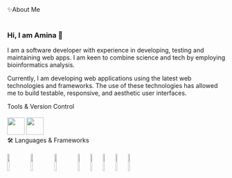 <summary>✨About Me</summary><br/>

### Hi, I am Amina 👋
I am a software developer with experience in developing, testing and maintaining web apps. I am keen to combine science and tech by employing bioinformatics analysis.

Currently, I am developing web applications using the latest web technologies and frameworks. The use of these technologies has allowed me to build testable, responsive, and aesthetic user interfaces.

<summary>Tools & Version Control</summary><br/>
<img height=40 src="https://cdn.jsdelivr.net/gh/devicons/devicon/icons/git/git-plain.svg"/>
<img height=40 src="https://cdn.jsdelivr.net/gh/devicons/devicon/icons/github/github-original.svg"/>

<summary>🛠️ Languages & Frameworks</summary><br/>
<img width="10%" height=40 src="https://cdn.jsdelivr.net/gh/devicons/devicon/icons/python/python-original.svg"/>
<img width="10%" height=40 src="https://cdn.jsdelivr.net/gh/devicons/devicon/icons/typescript/typescript-original.svg" />
<img width="10%" height=40 src="https://cdn.jsdelivr.net/gh/devicons/devicon/icons/javascript/javascript-plain.svg" />
<img width="5%" height=40 src="https://cdn.jsdelivr.net/gh/devicons/devicon/icons/html5/html5-original.svg" />
<img width="5%" height=40 src="https://cdn.jsdelivr.net/gh/devicons/devicon/icons/css3/css3-original.svg" />
<img width="5%" height=40 src="https://cdn.jsdelivr.net/gh/devicons/devicon/icons/tailwindcss/tailwindcss-original-wordmark.svg" />
<img width="5%" height=40 src="https://cdn.jsdelivr.net/gh/devicons/devicon/icons/react/react-original.svg" />
<img width="5%" height=40 src="https://cdn.jsdelivr.net/gh/devicons/devicon/icons/vuejs/vuejs-original.svg" />
          




<!--
**aminase/aminase** is a ✨ _special_ ✨ repository because its `README.md` (this file) appears on your GitHub profile.

Here are some ideas to get you started:

- 🔭 I’m currently working on ...
- 🌱 I’m currently learning ...
- 👯 I’m looking to collaborate on ...
- 🤔 I’m looking for help with ...
- 💬 Ask me about ...
- 📫 How to reach me: ...
- 😄 Pronouns: ...
- ⚡ Fun fact: ...
-->
